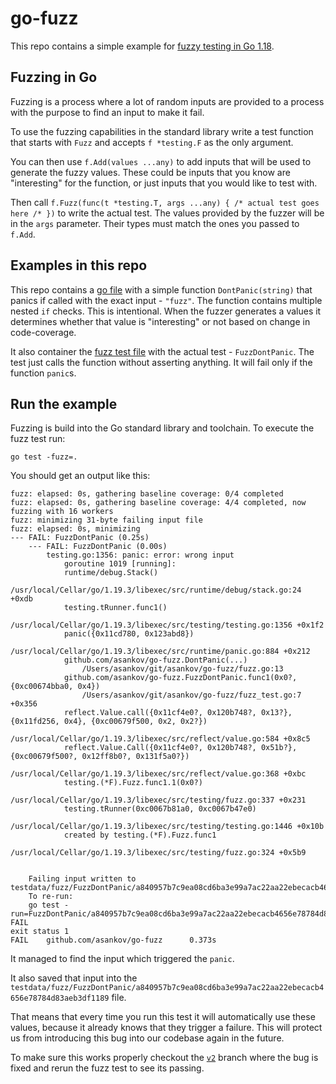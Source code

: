 # go-fuzz

This repo contains a simple example for [fuzzy testing in Go 1.18](https://go.dev/security/fuzz/).

## Fuzzing in Go

Fuzzing is a process where a lot of random inputs are provided to a process with the purpose to find an input to make it fail.

To use the fuzzing capabilities in the standard library write a test function that starts with `Fuzz` and accepts `f *testing.F` as the only argument.

You can then use `f.Add(values ...any)` to add inputs that will be used to generate the fuzzy values.
These could be inputs that you know are "interesting" for the function, or just inputs that you would like to test with.

Then call `f.Fuzz(func(t *testing.T, args ...any) { /* actual test goes here /* })` to write the actual test.
The values provided by the fuzzer will be in the `args` parameter.
Their types must match the ones you passed to `f.Add`.

## Examples in this repo

This repo contains a [go file](./fuzz.go) with a simple function `DontPanic(string)` that panics if called with the exact input - `"fuzz"`.
The function contains multiple nested `if` checks.
This is intentional.
When the fuzzer generates a values it determines whether that value is "interesting" or not based on change in code-coverage.

It also container the [fuzz test file](./fuzz_test.go) with the actual test - `FuzzDontPanic`.
The test just calls the function without asserting anything.
It will fail only if the function `panic`s.

## Run the example

Fuzzing is build into the Go standard library and toolchain.
To execute the fuzz test run:

```console
go test -fuzz=.
```

You should get an output like this:

```text
fuzz: elapsed: 0s, gathering baseline coverage: 0/4 completed
fuzz: elapsed: 0s, gathering baseline coverage: 4/4 completed, now fuzzing with 16 workers
fuzz: minimizing 31-byte failing input file
fuzz: elapsed: 0s, minimizing
--- FAIL: FuzzDontPanic (0.25s)
    --- FAIL: FuzzDontPanic (0.00s)
        testing.go:1356: panic: error: wrong input
            goroutine 1019 [running]:
            runtime/debug.Stack()
                /usr/local/Cellar/go/1.19.3/libexec/src/runtime/debug/stack.go:24 +0xdb
            testing.tRunner.func1()
                /usr/local/Cellar/go/1.19.3/libexec/src/testing/testing.go:1356 +0x1f2
            panic({0x11cd780, 0x123abd8})
                /usr/local/Cellar/go/1.19.3/libexec/src/runtime/panic.go:884 +0x212
            github.com/asankov/go-fuzz.DontPanic(...)
                /Users/asankov/git/asankov/go-fuzz/fuzz.go:13
            github.com/asankov/go-fuzz.FuzzDontPanic.func1(0x0?, {0xc00674bba0, 0x4})
                /Users/asankov/git/asankov/go-fuzz/fuzz_test.go:7 +0x356
            reflect.Value.call({0x11cf4e0?, 0x120b748?, 0x13?}, {0x11fd256, 0x4}, {0xc00679f500, 0x2, 0x2?})
                /usr/local/Cellar/go/1.19.3/libexec/src/reflect/value.go:584 +0x8c5
            reflect.Value.Call({0x11cf4e0?, 0x120b748?, 0x51b?}, {0xc00679f500?, 0x12ff8b0?, 0x131f5a0?})
                /usr/local/Cellar/go/1.19.3/libexec/src/reflect/value.go:368 +0xbc
            testing.(*F).Fuzz.func1.1(0x0?)
                /usr/local/Cellar/go/1.19.3/libexec/src/testing/fuzz.go:337 +0x231
            testing.tRunner(0xc0067b81a0, 0xc0067b47e0)
                /usr/local/Cellar/go/1.19.3/libexec/src/testing/testing.go:1446 +0x10b
            created by testing.(*F).Fuzz.func1
                /usr/local/Cellar/go/1.19.3/libexec/src/testing/fuzz.go:324 +0x5b9
            
    
    Failing input written to testdata/fuzz/FuzzDontPanic/a840957b7c9ea08cd6ba3e99a7ac22aa22ebecacb4656e78784d83aeb3df1189
    To re-run:
    go test -run=FuzzDontPanic/a840957b7c9ea08cd6ba3e99a7ac22aa22ebecacb4656e78784d83aeb3df1189
FAIL
exit status 1
FAIL    github.com/asankov/go-fuzz      0.373s
```

It managed to find the input which triggered the `panic`.

It also saved that input into the `testdata/fuzz/FuzzDontPanic/a840957b7c9ea08cd6ba3e99a7ac22aa22ebecacb4656e78784d83aeb3df1189` file.

That means that every time you run this test it will automatically use these values, because it already knows that they trigger a failure.
This will protect us from introducing this bug into our codebase again in the future.

To make sure this works properly checkout the [`v2`](https://github.com/asankov/go-fuzzing-101/tree/v2) branch where the bug is fixed and rerun the fuzz test to see its passing.